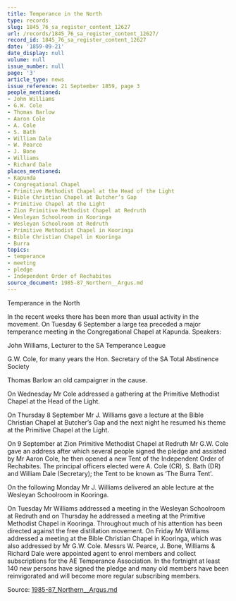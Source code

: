 ```yaml
---
title: Temperance in the North
type: records
slug: 1845_76_sa_register_content_12627
url: /records/1845_76_sa_register_content_12627/
record_id: 1845_76_sa_register_content_12627
date: '1859-09-21'
date_display: null
volume: null
issue_number: null
page: '3'
article_type: news
issue_reference: 21 September 1859, page 3
people_mentioned:
- John Williams
- G.W. Cole
- Thomas Barlow
- Aaron Cole
- A. Cole
- S. Bath
- William Dale
- W. Pearce
- J. Bone
- Williams
- Richard Dale
places_mentioned:
- Kapunda
- Congregational Chapel
- Primitive Methodist Chapel at the Head of the Light
- Bible Christian Chapel at Butcher’s Gap
- Primitive Chapel at the Light
- Zion Primitive Methodist Chapel at Redruth
- Wesleyan Schoolroom in Kooringa
- Wesleyan Schoolroom at Redruth
- Primitive Methodist Chapel in Kooringa
- Bible Christian Chapel in Kooringa
- Burra
topics:
- temperance
- meeting
- pledge
- Independent Order of Rechabites
source_document: 1985-87_Northern__Argus.md
---
```


Temperance in the North

In the recent weeks there has been more than usual activity in the movement.  On Tuesday 6 September a large tea preceded a major temperance meeting in the Congregational Chapel at Kapunda.  Speakers:

John Williams, Lecturer to the SA Temperance League

G.W. Cole, for many years the Hon. Secretary of the SA Total Abstinence Society

Thomas Barlow an old campaigner in the cause.

On Wednesday Mr Cole addressed a gathering at the Primitive Methodist Chapel at the Head of the Light.

On Thursday 8 September Mr J. Williams gave a lecture at the Bible Christian Chapel at Butcher’s Gap and the next night he resumed his theme at the Primitive Chapel at the Light.

On 9 September at Zion Primitive Methodist Chapel at Redruth Mr G.W. Cole gave an address after which several people signed the pledge and assisted by Mr Aaron Cole, he then opened a new Tent of the Independent Order of Rechabites.  The principal officers elected were A. Cole (CR), S. Bath (DR) and William Dale (Secretary); the Tent to be known as ‘The Burra Tent’.

On the following Monday Mr J. Williams delivered an able lecture at the Wesleyan Schoolroom in Kooringa.

On Tuesday Mr Williams addressed a meeting in the Wesleyan Schoolroom at Redruth and on Thursday he addressed a meeting at the Primitive Methodist Chapel in Kooringa.  Throughout much of his attention has been directed against the free distillation movement.  On Friday Mr Williams addressed a meeting at the Bible Christian Chapel in Kooringa, which was also addressed by Mr G.W. Cole.  Messrs W. Pearce, J. Bone, Williams & Richard Dale were appointed agent to enrol members and collect subscriptions for the AE Temperance Association.  In the fortnight at least 140 new persons have signed the pledge and many old members have been reinvigorated and will become more regular subscribing members.

Source: [1985-87_Northern__Argus.md](/downloads/markdown/1985-87_Northern__Argus.md)
